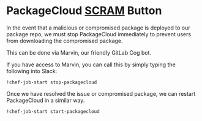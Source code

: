 # PackageCloud [SCRAM](https://en.wikipedia.org/wiki/Scram) Button

In the event that a malicious or compromised package is deployed
to our package repo, we must stop PackageCloud immediately
to prevent users from downloading the compromised package.

This can be done via Marvin, our friendly GitLab Cog bot.

If you have access to Marvin, you can call this by simply typing 
the following into Slack:

```
!chef-job-start stop-packagecloud
```

Once we have resolved the issue or compromised package, we can 
restart PackageCloud in a similar way.

```
!chef-job-start start-packagecloud
```

